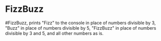 # FizzBuzz
#FizzBuzz, prints "Fizz" to the console in place of numbers divisible by 3, "Buzz" in place of numbers divisible by 5, "FizzBuzz" in place of numbers divisible by 3 and 5, and all other numbers as is.
